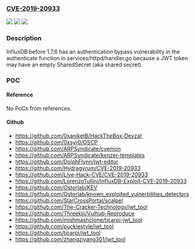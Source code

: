 ### [CVE-2019-20933](https://cve.mitre.org/cgi-bin/cvename.cgi?name=CVE-2019-20933)
![](https://img.shields.io/static/v1?label=Product&message=n%2Fa&color=blue)
![](https://img.shields.io/static/v1?label=Version&message=n%2Fa&color=blue)
![](https://img.shields.io/static/v1?label=Vulnerability&message=n%2Fa&color=brighgreen)

### Description

InfluxDB before 1.7.6 has an authentication bypass vulnerability in the authenticate function in services/httpd/handler.go because a JWT token may have an empty SharedSecret (aka shared secret).

### POC

#### Reference
No PoCs from references.

#### Github
- https://github.com/0xaniketB/HackTheBox-Devzat
- https://github.com/0xsyr0/OSCP
- https://github.com/ARPSyndicate/cvemon
- https://github.com/ARPSyndicate/kenzer-templates
- https://github.com/DolphFlynn/jwt-editor
- https://github.com/Hydragyrum/CVE-2019-20933
- https://github.com/Live-Hack-CVE/CVE-2019-20933
- https://github.com/LorenzoTullini/InfluxDB-Exploit-CVE-2019-20933
- https://github.com/Ostorlab/KEV
- https://github.com/Ostorlab/known_exploited_vulnerbilities_detectors
- https://github.com/StarCrossPortal/scalpel
- https://github.com/The-Cracker-Technology/jwt_tool
- https://github.com/Threekiii/Vulhub-Reproduce
- https://github.com/mishmashclone/ticarpi-jwt_tool
- https://github.com/puckiestyle/jwt_tool
- https://github.com/ticarpi/jwt_tool
- https://github.com/zhangziyang301/jwt_tool

